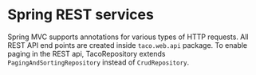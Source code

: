 # Spring REST services

Spring MVC supports annotations for various types of HTTP requests. All REST API end points are created inside `taco.web.api` package. To enable paging in the REST api, TacoRepository extends `PagingAndSortingRepository` instead of `CrudRepository`.